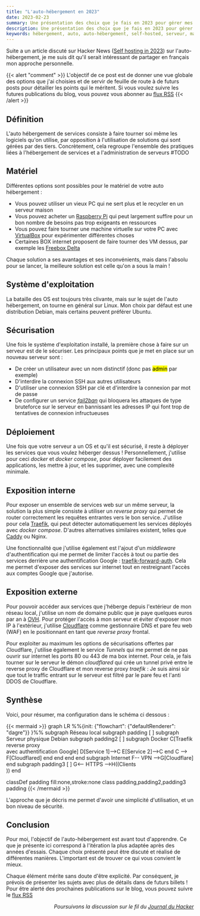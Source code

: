 ```yaml
---
title: "L'auto-hébergement en 2023"
date: 2023-02-23
summary: Une présentation des choix que je fais en 2023 pour gérer mes services auto hébergés
description: Une présentation des choix que je fais en 2023 pour gérer mes services auto hébergés
keywords: hébergement, auto, auto-hébergement, self-hosted, serveur, maison
---
```


Suite a un article discuté sur Hacker News ([Self hosting in 2023](https://news.ycombinator.com/item?id=34860655)) sur l'auto-hébergement, je me suis dit qu'il serait intéressant de partager en français mon approche personnelle.

{{< alert "comment" >}}
L'objectif de ce post est de donner une vue globale des options que j'ai choisies et de servir de feuille de route à de futurs posts pour détailler les points qui le méritent. Si vous voulez suivre les futures publications du blog, vous pouvez vous abonner au [flux RSS](https://www.cosmecharlier.fr/index.xml)
{{< /alert >}}

## Définition

L'auto hébergement de services consiste à faire tourner soi même les logiciels qu'on utilise, par opposition à l'utilisation de solutions qui sont gérées par des tiers. Concrètement, cela regroupe l'ensemble des pratiques liées à l'hébergement de services et a l'administration de serveurs #TODO

## Matériel

Différentes options sont possibles pour le matériel de votre auto hébergement :
- Vous pouvez utiliser un vieux PC qui ne sert plus et le recycler en un serveur maison
- Vous pouvez acheter un [Raspberry Pi](https://www.kubii.fr/40-cartes-raspberry-pi) qui peut largement suffire pour un bon nombre de besoins pas trop exigeants en ressources
- Vous pouvez faire tourner une machine virtuelle sur votre PC avec [VirtualBox](https://www.virtualbox.org/) pour expérimenter différentes choses
- Certaines BOX internet proposent de faire tourner des VM dessus, par exemple les [Freebox Delta](https://portail.free.fr/nouveautes/freebox-delta-les-vms-machines-virtuelles-disponibles-pour-tous-les-utilisateurs-et-utilisatrices-dune-freebox-delta-ou-delta-s/)

Chaque solution a ses avantages et ses inconvénients, mais dans l'absolu pour se lancer, la meilleure solution est celle qu'on a sous la main !

## Système d'exploitation

La bataille des OS est toujours très clivante, mais sur le sujet de l'auto hébergement, on tourne en général sur Linux. Mon choix par défaut est une distribution Debian, mais certains peuvent préférer Ubuntu.

## Sécurisation

Une fois le système d'exploitation installé, la première chose à faire sur un serveur est de le sécuriser. Les principaux points que je met en place sur un nouveau serveur sont :
- De créer un utilisateur avec un nom distinctif (donc pas <mark>admin</mark> par exemple)
- D'interdire la connexion SSH aux autres utilisateurs
- D'utiliser une connexion SSH par clé et d'interdire la connexion par mot de passe
- De configurer un service [*fail2ban*](https://www.fail2ban.org/wiki/index.php/Main_Page) qui bloquera les attaques de type bruteforce sur le serveur en bannissant les adresses IP qui font trop de tentatives de connexion infructueuses

## Déploiement

Une fois que votre serveur a un OS et qu'il est sécurisé, il reste à déployer les services que vous voulez héberger dessus !
Personnellement, j'utilise pour ceci *docker* et *docker compose*, pour déployer facilement des applications, les mettre à jour, et les supprimer, avec une complexité minimale.

## Exposition interne

Pour exposer un ensemble de services web sur un même serveur, la solution la plus simple consiste à utiliser un *reverse proxy* qui permet de router correctement les requêtes entrantes vers le bon service.
J'utilise pour cela [Traefik](https://github.com/traefik/traefik), qui peut détecter automatiquement les services déployés avec *docker compose*. D'autres alternatives similaires existent, telles que [Caddy](https://caddyserver.com/) ou Nginx.

Une fonctionnalité que j'utilise également est l'ajout d'un *middleware* d'authentification qui me permet de limiter l'accès à tout ou partie des services derrière une authentification Google : [traefik-forward-auth](https://github.com/thomseddon/traefik-forward-auth). Cela me permet d'exposer des services sur internet tout en restreignant l'accès aux comptes Google que j'autorise.

## Exposition externe

Pour pouvoir accéder aux services que j'héberge depuis l'extérieur de mon réseau local, j'utilise un nom de domaine public que je paye quelques euros par an à [OVH](https://www.ovhcloud.com/fr/domains/).
Pour protéger l'accès à mon serveur et éviter d'exposer mon IP à l'extérieur, j'utilise [Cloudflare](https://www.cloudflare.com/) comme gestionnaire DNS et pare feu web (WAF) en le positionnant en tant que *reverse proxy* frontal.

Pour exploiter au maximum les options de sécurisations offertes par Cloudflare, j'utilise également le service *Tunnels* qui me permet de ne pas ouvrir sur internet les ports 80 ou 443 de ma box internet. Pour cela, je fais tourner sur le serveur le démon *cloudflared* qui crée un tunnel privé entre le reverse proxy de Cloudflare et mon reverse proxy *traefik* : Je suis ainsi sûr que tout le traffic entrant sur le serveur est filtré par le pare feu et l'anti DDOS de Cloudflare.

## Synthèse

Voici, pour résumer, ma configuration dans le schéma ci dessous :

{{< mermaid >}}
graph LR
%%{init: {"flowchart": {"defaultRenderer": "dagre"}} }%%
    subgraph Réseau local
    subgraph padding [ ]
        subgraph Serveur physique Debian
        subgraph padding2 [ ]
            subgraph Docker
                C[Traefik reverse proxy <br> avec authentification Google]
                D[Service 1]-->C
                E[Service 2]-->C
            end
            C --> F[Cloudflared]
        end
        end
    end
    end
    subgraph Internet
        F-- VPN -->G[Cloudflare]
    end
    subgraph padding3 [ ]
        G<-- HTTPS -->H((Clients<br>))
    end

classDef padding fill:none,stroke:none
class padding,padding2,padding3 padding
{{< /mermaid >}}

L'approche que je décris me permet d'avoir une simplicité d'utilisation, et un bon niveau de sécurité.

## Conclusion

Pour moi, l'objectif de l'auto-hébergement est avant tout d'apprendre. Ce que je présente ici correspond à l'itération la plus adaptée après des années d'essais. Chaque choix présenté peut être discuté et réalisé de différentes manières. L'important est de trouver ce qui vous convient le mieux. 

Chaque élément mérite sans doute d'être explicité. Par conséquent, je prévois de présenter les sujets avec plus de détails dans de futurs billets ! Pour être alerté des prochaines publications sur le blog, vous pouvez suivre le [flux RSS](https://www.cosmecharlier.fr/index.xml)

<div style="text-align: right"> 

*Poursuivons la discussion sur le fil du [Journal du Hacker](https://www.journalduhacker.net/s/mqymuy/lauto_h_bergement_en_2023)* 
</div>